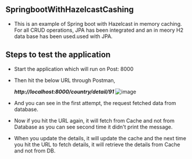 ## SpringbootWithHazelcastCashing
- This is an example of Spring boot with Hazelcast in memory caching. For all CRUD operations, JPA has been integrated and an in meory H2 data base has been used.used with JPA.

## Steps to test the application
- Start the application which will run on Post: 8000
- Then hit the below URL through Postman,

   ***http://localhost:8000/country/detail/91***
   ![image](https://user-images.githubusercontent.com/64692097/84578155-3ca5cd80-ade0-11ea-9c3f-7718901a2eb8.png)
   
- And you can see in the first attempt, the request fetched data from database.


- Now if you hit the URL again, it will fetch from Cache and not from Database as you can see second time it didn't print the message.


- When you update the details, it will update the cache and the next time you hit the URL to fetch details, it will retrieve the details from Cache and not from DB.


